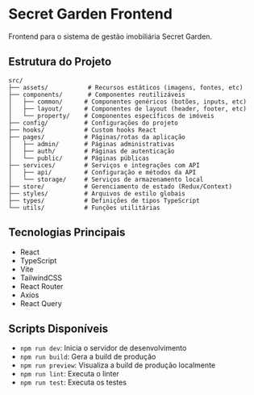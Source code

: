 # Secret Garden Frontend

Frontend para o sistema de gestão imobiliária Secret Garden.

## Estrutura do Projeto

```
src/
├── assets/           # Recursos estáticos (imagens, fontes, etc)
├── components/       # Componentes reutilizáveis
│   ├── common/      # Componentes genéricos (botões, inputs, etc)
│   ├── layout/      # Componentes de layout (header, footer, etc)
│   └── property/    # Componentes específicos de imóveis
├── config/          # Configurações do projeto
├── hooks/           # Custom hooks React
├── pages/           # Páginas/rotas da aplicação
│   ├── admin/       # Páginas administrativas
│   ├── auth/        # Páginas de autenticação
│   └── public/      # Páginas públicas
├── services/        # Serviços e integrações com API
│   ├── api/         # Configuração e métodos da API
│   └── storage/     # Serviços de armazenamento local
├── store/           # Gerenciamento de estado (Redux/Context)
├── styles/          # Arquivos de estilo globais
├── types/           # Definições de tipos TypeScript
└── utils/           # Funções utilitárias

```

## Tecnologias Principais

- React
- TypeScript
- Vite
- TailwindCSS
- React Router
- Axios
- React Query

## Scripts Disponíveis

- `npm run dev`: Inicia o servidor de desenvolvimento
- `npm run build`: Gera a build de produção
- `npm run preview`: Visualiza a build de produção localmente
- `npm run lint`: Executa o linter
- `npm run test`: Executa os testes 